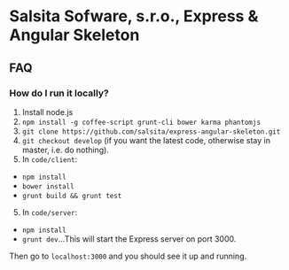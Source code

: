 # Salsita Sofware, s.r.o., Express & Angular Skeleton

## FAQ

### How do I run it locally?
1. Install node.js
2. `npm install -g coffee-script grunt-cli bower karma phantomjs`
3. `git clone https://github.com/salsita/express-angular-skeleton.git`
4. `git checkout develop` (if you want the latest code, otherwise stay in master, i.e. do nothing).
5. In `code/client`:
  * `npm install`
  * `bower install`
  * `grunt build && grunt test`
5. In `code/server`:
  * `npm install`
  * `grunt dev`...This will start the Express server on port 3000.

Then go to `localhost:3000` and you should see it up and running.
